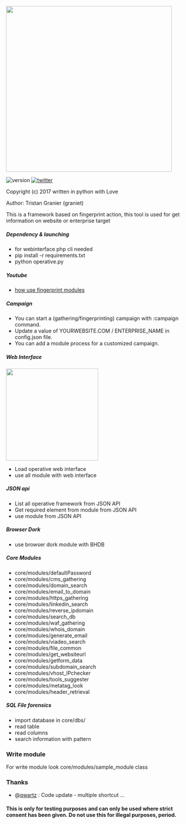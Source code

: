 <img src="https://s30.postimg.org/t64sh7kyp/operative4.png" width="450">

![version](https://img.shields.io/badge/version-2.0a-red.svg) [![twitter](https://img.shields.io/badge/twitter-@graniet75-blue.svg)](https://twitter.com/graniet75)

Copyright (c) 2017 written in python with Love

Author: Tristan Granier (graniet)

This is a framework based on fingerprint action, this tool is used for get information on website or enterprise target

##### Dependency & launching
+ for webinterface php cli needed
+ pip install -r requirements.txt
+ python operative.py

##### Youtube

+ [how use fingerprint modules ](https://www.youtube.com/watch?v=3ogNpa8s16g)

##### Campaign

+ You can start a (gathering/fingerprinting) campaign with :campaign command.
+ Update a value of YOURWEBSITE.COM / ENTERPRISE_NAME in config.json file.
+ You can add a module process for a customized campaign.

##### Web Interface

<img src="https://s4.postimg.org/gbpzopih9/Capture_d_e_cran_2017-07-28_a_19.07.17.png" width="250">

+ Load operative web interface
+ use all module with web interface

##### JSON api

+ List all operative framework from JSON API
+ Get required element from module from JSON API
+ use module from JSON API


##### Browser Dork

+ use browser dork module with BHDB

##### Core Modules

+ core/modules/defaultPassword
+ core/modules/cms_gathering
+ core/modules/domain_search
+ core/modules/email_to_domain
+ core/modules/https_gathering
+ core/modules/linkedin_search
+ core/modules/reverse_ipdomain
+ core/modules/search_db
+ core/modules/waf_gathering
+ core/modules/whois_domain
+ core/modules/generate_email
+ core/modules/viadeo_search
+ core/modules/file_common
+ core/modules/get_websiteurl
+ core/modules/getform_data
+ core/modules/subdomain_search
+ core/modules/vhost_IPchecker
+ core/modules/tools_suggester
+ core/modules/metatag_look
+ core/modules/header_retrieval

##### SQL File forensics
+ import database in core/dbs/
+ read table
+ read columns
+ search information with pattern

### Write module

For write module look core/modules/sample_module class

### Thanks

+ @[qwartz](http://github.com/qwartz) : Code update - multiple shortcut ...

#### This is only for testing purposes and can only be used where strict consent has been given. Do not use this for illegal purposes, period.
